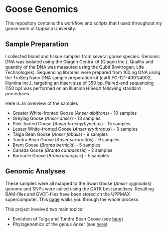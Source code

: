 # Goose Genomics
This repository contains the workflow and scripts that I used throughout my goose work at Uppsala University.

## Sample Preparation
I collected blood and tissue samples from several goose species. Genomic DNA was isolated using the Qiagen Gentra kit (Qiagen Inc.). Quality and quantity of the DNA was measured using the Qubit (Invitrogen, Life Technologies). Sequencing libraries were prepared from 100 ng DNA using the TruSeq Nano DNA sample preparation kit (cat# FC-121-4001/4002, Illumina Inc.), targeting an insert size of 350 bp. Paired-end sequencing (150 bp) was performed on an Illumina HiSeqX following standard procedures. 

Here is an overview of the samples
- Greater White-fronted Goose (*Anser albifrons*) - 10 samples
- Greylag Goose (*Anser anser*) - 13 samples
- Pink-footed Goose (*Anser brachyrhynchus*) - 15 samples
- Lesser White-fronted Goose (*Anser erythropus*) - 3 samples
- Taiga Bean Goose (*Anser fabalis*) - 9 samples
- Tundra Bean Goose (*Anser serrirostris*) - 9 samples
- Brent Goose (*Branta bernicla*) - 5 samples
- Canada Goose (*Branta canadensis*) - 2 samples
- Barnacle Goose (*Brana leucopsis*) - 5 samples

## Genomic Analyses
These samples were all mapped to the Swan Goose (*Anser cygnoides*) genome and SNPs were called using the GATK best practises. Resulting BAM-files and GVCF-files have been stored on the UPPMAX supercomputer. This [page](https://github.com/JenteOttie/Goose_Genomics/blob/master/Data_Processing.md) walks you through the whole process

This project involved two main topics:
- Evolution of Taiga and Tundra Bean Goose (see [here](https://github.com/JenteOttie/Goose_Genomics/tree/master/BeanGoose))
- Phylogenomics of the genus *Anser* (see [here](https://github.com/JenteOttie/Goose_Genomics/tree/master/Phylogenomics))

